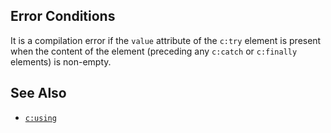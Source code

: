 ## Error Conditions

It is a compilation error if the `value` attribute of the `c:try` element is present when the content of the element (preceding any `c:catch` or `c:finally` elements) is non-empty.

## See Also

- [`c:using`](using.html)

